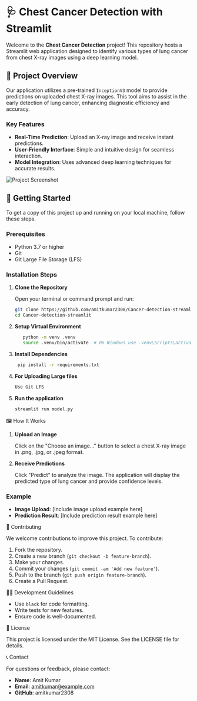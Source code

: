 # 🩺 Chest Cancer Detection with Streamlit

Welcome to the **Chest Cancer Detection** project! This repository hosts a Streamlit web application designed to identify various types of lung cancer from chest X-ray images using a deep learning model.

## 🌟 Project Overview

Our application utilizes a pre-trained `InceptionV3` model to provide predictions on uploaded chest X-ray images. This tool aims to assist in the early detection of lung cancer, enhancing diagnostic efficiency and accuracy.

### Key Features

- **Real-Time Prediction**: Upload an X-ray image and receive instant predictions.
- **User-Friendly Interface**: Simple and intuitive design for seamless interaction.
- **Model Integration**: Uses advanced deep learning techniques for accurate results.

![Project Screenshot](assets/preview.png)

## 🚀 Getting Started

To get a copy of this project up and running on your local machine, follow these steps.

### Prerequisites

- Python 3.7 or higher
- Git
- Git Large File Storage (LFS)

### Installation Steps

1. **Clone the Repository**

   Open your terminal or command prompt and run:

   ```bash
   git clone https://github.com/amitkumar2308/Cancer-detection-streamlit.git
   cd Cancer-detection-streamlit

2. **Setup Virtual Environment**
     ```bash
        python -m venv .venv
        source .venv/bin/activate  # On Windows use .venv\Scripts\activate

3. **Install Dependencies**
   ```bash
    pip install -r requirements.txt


4. **For Uploading Large files** 
   ```bash
   Use Git LFS

5. **Run the application** 
    ```bash
    streamlit run model.py


🖼️ How It Works

1. **Upload an Image**

   Click on the "Choose an image..." button to select a chest X-ray image in .png, .jpg, or .jpeg format.

2. **Receive Predictions**

   Click "Predict" to analyze the image. The application will display the predicted type of lung cancer and provide confidence levels.

### Example

- **Image Upload**: 
  [Include image upload example here]
- **Prediction Result**: 
  [Include prediction result example here]

🤝 Contributing

We welcome contributions to improve this project. To contribute:

1. Fork the repository.
2. Create a new branch (`git checkout -b feature-branch`).
3. Make your changes.
4. Commit your changes (`git commit -am 'Add new feature'`).
5. Push to the branch (`git push origin feature-branch`).
6. Create a Pull Request.

🧑‍💻 Development Guidelines

- Use `black` for code formatting.
- Write tests for new features.
- Ensure code is well-documented.

📜 License

This project is licensed under the MIT License. See the LICENSE file for details.

📞 Contact

For questions or feedback, please contact:

- **Name**: Amit Kumar
- **Email**: amitkumar@example.com
- **GitHub**: amitkumar2308


  

